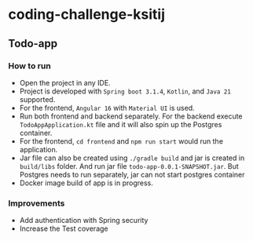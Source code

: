 # coding-challenge-ksitij

## Todo-app

### How to run

- Open the project in any IDE.
- Project is developed with `Spring boot 3.1.4`, `Kotlin`, and `Java 21` supported.
- For the frontend, `Angular 16` with `Material UI` is used.
- Run both frontend and backend separately. For the backend execute `TodoAppApplication.kt` file and it will also spin up the Postgres container.
- For the frontend, `cd frontend` and `npm run start` would run the application.
- Jar file can also be created using `./gradle build` and jar is created in `build/libs` folder. And run jar file `todo-app-0.0.1-SNAPSHOT.jar`. But Postgres needs to run separately, jar can not start postgres container
- Docker image build of app is in progress.

### Improvements

- Add authentication with Spring security
- Increase the Test coverage
